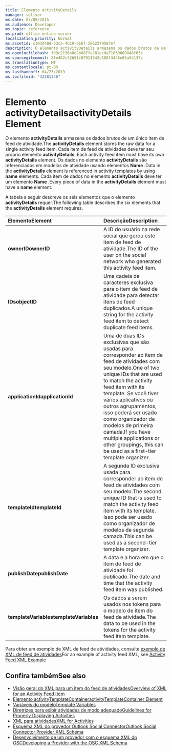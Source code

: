 ```yaml
---
title: Elemento activityDetails
manager: soliver
ms.date: 03/09/2015
ms.audience: Developer
ms.topic: reference
ms.prod: office-online-server
localization_priority: Normal
ms.assetid: c103d48d-53ca-4b19-b16f-2862379587ef
description: O elemento activityDetails armazena os dados brutos de um único item de feed de atividade. Cada item de feed de atividades deve ter seu próprio elemento activityDetails. Os dados no elemento activityDetails são referenciados em modelos de atividade usando elementos Name.
ms.openlocfilehash: fd9c2136e8e2b687fa281ecda71039809848f63c
ms.sourcegitcommit: 8fe462c32b91c87911942c188f3445e85a54137c
ms.translationtype: MT
ms.contentlocale: pt-BR
ms.lasthandoff: 04/23/2019
ms.locfileid: "32281346"
---
```

# <a name="activitydetails-element"></a><span data-ttu-id="32174-105">Elemento activityDetails</span><span class="sxs-lookup"><span data-stu-id="32174-105">activityDetails Element</span></span>

<span data-ttu-id="32174-106">O elemento **activityDetails** armazena os dados brutos de um único item de feed de atividade.</span><span class="sxs-lookup"><span data-stu-id="32174-106">The **activityDetails** element stores the raw data for a single activity feed item.</span></span> <span data-ttu-id="32174-107">Cada item de feed de atividades deve ter seu próprio elemento **activityDetails** .</span><span class="sxs-lookup"><span data-stu-id="32174-107">Each activity feed item must have its own **activityDetails** element.</span></span> <span data-ttu-id="32174-108">Os dados no elemento **activityDetails** são referenciados em modelos de atividade usando elementos **Name** .</span><span class="sxs-lookup"><span data-stu-id="32174-108">Data in the **activityDetails** element is referenced in activity templates by using **name** elements.</span></span> <span data-ttu-id="32174-109">Cada item de dados no elemento **activityDetails** deve ter um elemento **Name** .</span><span class="sxs-lookup"><span data-stu-id="32174-109">Every piece of data in the **activityDetails** element must have a **name** element.</span></span> 
  
<span data-ttu-id="32174-110">A tabela a seguir descreve os seis elementos que o elemento **activityDetails** requer.</span><span class="sxs-lookup"><span data-stu-id="32174-110">The following table describes the six elements that the **activityDetails** element requires.</span></span> 
  
|<span data-ttu-id="32174-111">**Elemento**</span><span class="sxs-lookup"><span data-stu-id="32174-111">**Element**</span></span>|<span data-ttu-id="32174-112">**Descrição**</span><span class="sxs-lookup"><span data-stu-id="32174-112">**Description**</span></span>|
|:-----|:-----|
|<span data-ttu-id="32174-113">**ownerID**</span><span class="sxs-lookup"><span data-stu-id="32174-113">**ownerID**</span></span> <br/> |<span data-ttu-id="32174-114">A ID do usuário na rede social que gerou este item de feed de atividade.</span><span class="sxs-lookup"><span data-stu-id="32174-114">The ID of the user on the social network who generated this activity feed item.</span></span>  <br/> |
|<span data-ttu-id="32174-115">**IDs**</span><span class="sxs-lookup"><span data-stu-id="32174-115">**objectID**</span></span> <br/> |<span data-ttu-id="32174-116">Uma cadeia de caracteres exclusiva para o item de feed de atividade para detectar itens de feed duplicados.</span><span class="sxs-lookup"><span data-stu-id="32174-116">A unique string for the activity feed item to detect duplicate feed items.</span></span>  <br/> |
|<span data-ttu-id="32174-117">**applicationId**</span><span class="sxs-lookup"><span data-stu-id="32174-117">**applicationId**</span></span> <br/> |<span data-ttu-id="32174-118">Uma de duas IDs exclusivas que são usadas para corresponder ao item de feed de atividades com seu modelo.</span><span class="sxs-lookup"><span data-stu-id="32174-118">One of two unique IDs that are used to match the activity feed item with its template.</span></span> <span data-ttu-id="32174-119">Se você tiver vários aplicativos ou outros agrupamentos, isso poderá ser usado como organizador de modelos de primeira camada.</span><span class="sxs-lookup"><span data-stu-id="32174-119">If you have multiple applications or other groupings, this can be used as a first-tier template organizer.</span></span>  <br/> |
|<span data-ttu-id="32174-120">**templateId**</span><span class="sxs-lookup"><span data-stu-id="32174-120">**templateId**</span></span> <br/> |<span data-ttu-id="32174-121">A segunda ID exclusiva usada para corresponder ao item de feed de atividades com seu modelo.</span><span class="sxs-lookup"><span data-stu-id="32174-121">The second unique ID that is used to match the activity feed item with its template.</span></span> <span data-ttu-id="32174-122">Isso pode ser usado como organizador de modelos de segunda camada.</span><span class="sxs-lookup"><span data-stu-id="32174-122">This can be used as a second-tier template organizer.</span></span>  <br/> |
|<span data-ttu-id="32174-123">**publishDate**</span><span class="sxs-lookup"><span data-stu-id="32174-123">**publishDate**</span></span> <br/> |<span data-ttu-id="32174-124">A data e a hora em que o item de feed de atividade foi publicado.</span><span class="sxs-lookup"><span data-stu-id="32174-124">The date and time that the activity feed item was published.</span></span>  <br/> |
|<span data-ttu-id="32174-125">**templateVariables**</span><span class="sxs-lookup"><span data-stu-id="32174-125">**templateVariables**</span></span> <br/> |<span data-ttu-id="32174-126">Os dados a serem usados nos tokens para o modelo de item do feed de atividade.</span><span class="sxs-lookup"><span data-stu-id="32174-126">The data to be used in the tokens for the activity feed item template.</span></span>  <br/> |
   
<span data-ttu-id="32174-127">Para obter um exemplo de XML de feed de atividades, consulte [exemplo de XML de feed de atividades](activity-feed-xml-example.md)</span><span class="sxs-lookup"><span data-stu-id="32174-127">For an example of activity feed XML, see [Activity Feed XML Example](activity-feed-xml-example.md)</span></span>
  
## <a name="see-also"></a><span data-ttu-id="32174-128">Confira também</span><span class="sxs-lookup"><span data-stu-id="32174-128">See also</span></span>

- [<span data-ttu-id="32174-129">Visão geral do XML para um item do feed de atividades</span><span class="sxs-lookup"><span data-stu-id="32174-129">Overview of XML for an Activity Feed Item</span></span>](overview-of-xml-for-an-activity-feed-item.md)  
- [<span data-ttu-id="32174-130">Elemento activityTemplateContainer</span><span class="sxs-lookup"><span data-stu-id="32174-130">activityTemplateContainer Element</span></span>](activitytemplatecontainer-element.md)  
- [<span data-ttu-id="32174-131">Variáveis do modelo</span><span class="sxs-lookup"><span data-stu-id="32174-131">Template Variables</span></span>](template-variables.md) 
- [<span data-ttu-id="32174-132">Diretrizes para exibir atividades de modo adequado</span><span class="sxs-lookup"><span data-stu-id="32174-132">Guidelines for Properly Displaying Activities</span></span>](guidelines-for-properly-displaying-activities.md)  
- [<span data-ttu-id="32174-133">XML para atividades</span><span class="sxs-lookup"><span data-stu-id="32174-133">XML for Activities</span></span>](xml-for-activities.md)  
- [<span data-ttu-id="32174-134">Esquema XML do provedor Outlook Social Connector</span><span class="sxs-lookup"><span data-stu-id="32174-134">Outlook Social Connector Provider XML Schema</span></span>](outlook-social-connector-provider-xml-schema.md)
- [<span data-ttu-id="32174-135">Desenvolvimento de um provedor com o esquema XML do OSC</span><span class="sxs-lookup"><span data-stu-id="32174-135">Developing a Provider with the OSC XML Schema</span></span>](developing-a-provider-with-the-osc-xml-schema.md)

